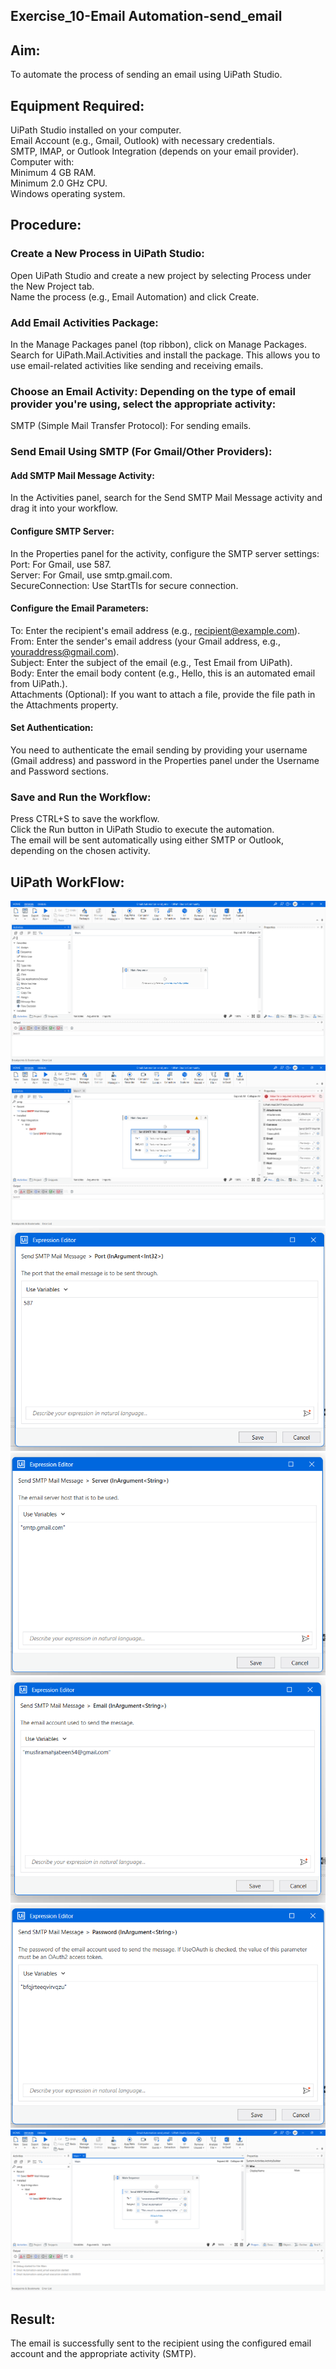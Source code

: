 ## Exercise_10-Email Automation-send_email

## Aim:

To automate the process of sending an email using UiPath Studio.

## Equipment Required:

UiPath Studio installed on your computer.<br>
Email Account (e.g., Gmail, Outlook) with necessary credentials.<br>
SMTP, IMAP, or Outlook Integration (depends on your email provider).<br>
Computer with:<br>
Minimum 4 GB RAM.<br>
Minimum 2.0 GHz CPU.<br>
Windows operating system.

## Procedure:

### Create a New Process in UiPath Studio:

Open UiPath Studio and create a new project by selecting Process under the New Project tab.<br>
Name the process (e.g., Email Automation) and click Create.

### Add Email Activities Package:

In the Manage Packages panel (top ribbon), click on Manage Packages.<br>
Search for UiPath.Mail.Activities and install the package. This allows you to use email-related activities like sending and receiving emails.

### Choose an Email Activity: Depending on the type of email provider you're using, select the appropriate activity:

SMTP (Simple Mail Transfer Protocol): For sending emails.

### Send Email Using SMTP (For Gmail/Other Providers):

#### Add SMTP Mail Message Activity:

In the Activities panel, search for the Send SMTP Mail Message activity and drag it into your workflow.

#### Configure SMTP Server:

In the Properties panel for the activity, configure the SMTP server settings:<br>
Port: For Gmail, use 587.<br>
Server: For Gmail, use smtp.gmail.com.<br>
SecureConnection: Use StartTls for secure connection.<br>

#### Configure the Email Parameters:

To: Enter the recipient's email address (e.g., recipient@example.com).<br>
From: Enter the sender's email address (your Gmail address, e.g., youraddress@gmail.com).<br>
Subject: Enter the subject of the email (e.g., Test Email from UiPath).<br>
Body: Enter the email body content (e.g., Hello, this is an automated email from UiPath.).<br>
Attachments (Optional): If you want to attach a file, provide the file path in the Attachments property.

#### Set Authentication:

You need to authenticate the email sending by providing your username (Gmail address) and password in the Properties panel under the Username and Password sections.

### Save and Run the Workflow:

Press CTRL+S to save the workflow.<br>
Click the Run button in UiPath Studio to execute the automation.<br>
The email will be sent automatically using either SMTP or Outlook, depending on the chosen activity.<br>

## UiPath WorkFlow:

![alt text](<img/Screenshot 2024-09-27 192351.png>)
![alt text](<img/Screenshot 2024-09-27 192410.png>)
![alt text](<img/Screenshot 2024-09-27 205823.png>)
![alt text](<img/Screenshot 2024-09-27 205849.png>)
![alt text](<img/Screenshot 2024-09-27 211847.png>)
![alt text](<img/Screenshot 2024-09-27 205933.png>)
![alt text](<img/Screenshot 2024-09-27 211749.png>)

## Result:

The email is successfully sent to the recipient using the configured email account and the appropriate activity (SMTP).
